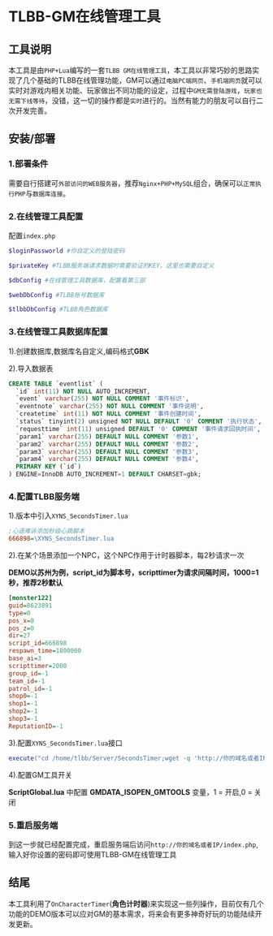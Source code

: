 # TLBB-GM在线管理工具

## 工具说明

本工具是由`PHP+Lua`编写的一套`TLBB GM在线管理工具`，本工具以非常巧妙的思路实现了几个基础的TLBB在线管理功能，GM可以通过`电脑PC端网页`、`手机端网页`就可以实时对游戏内相关功能、玩家做出不同功能的设定，过程中`GM无需登陆游戏`，`玩家也无需下线等待`，没错，这一切的操作都是`实时`进行的。当然有能力的朋友可以自行二次开发完善。

## 安装/部署

### 1.部署条件
需要自行搭建可`外部访问的WEB服务器`，推荐`Nginx+PHP+MySQL`组合，确保可以`正常执行PHP`与`数据库连接`。

### 2.在线管理工具配置
配置`index.php`
```php
$loginPassworld #你自定义的登陆密码

$privateKey #TLBB服务端请求数据时需要验证的KEY，这里也需要自定义

$dbConfig #在线管理工具数据库，配置看第三部

$webDbConfig #TLBB账号数据库

$tlbbDbConfig #TLBB角色数据库
```

### 3.在线管理工具数据库配置
1).创建数据库,数据库名自定义,编码格式**GBK**

2).导入数据表
```sql
CREATE TABLE `eventlist` (
  `id` int(11) NOT NULL AUTO_INCREMENT,
  `event` varchar(255) NOT NULL COMMENT '事件标识',
  `eventnote` varchar(255) NOT NULL COMMENT '事件说明',
  `createtime` int(11) NOT NULL COMMENT '事件创建时间',
  `status` tinyint(2) unsigned NOT NULL DEFAULT '0' COMMENT '执行状态',
  `requesttime` int(11) unsigned DEFAULT '0' COMMENT '事件请求回执时间',
  `param1` varchar(255) DEFAULT NULL COMMENT '参数1',
  `param2` varchar(255) DEFAULT NULL COMMENT '参数2',
  `param3` varchar(255) DEFAULT NULL COMMENT '参数3',
  `param4` varchar(255) DEFAULT NULL COMMENT '参数4',
  PRIMARY KEY (`id`)
) ENGINE=InnoDB AUTO_INCREMENT=1 DEFAULT CHARSET=gbk;
```

### 4.配置TLBB服务端
1).版本中引入`XYNS_SecondsTimer.lua`
```ini
;心语难诉添加秒级心跳脚本
666898=\XYNS_SecondsTimer.lua
```

2).在某个场景添加一个NPC，这个NPC作用于计时器脚本，每2秒请求一次

**DEMO以苏州为例，script_id为脚本号，scripttimer为请求间隔时间，1000=1秒，推荐2秒默认**

```ini
[monster122]
guid=8623891
type=0
pos_x=0
pos_z=0
dir=27
script_id=666898
respawn_time=1800000
base_ai=3
scripttimer=2000
group_id=-1
team_id=-1
patrol_id=-1
shop0=-1
shop1=-1
shop2=-1
shop3=-1
ReputationID=-1
```

3).配置`XYNS_SecondsTimer.lua`接口

```lua
execute("cd /home/tlbb/Server/SecondsTimer;wget -q 'http://你的域名或者IP/index.php?privateKey=你在PHP文件中配置的验证KEY' -O SecondsTimerData.txt")
```
4).配置GM工具开关

**ScriptGlobal.lua** 中配置 **GMDATA_ISOPEN_GMTOOLS** 变量，1 = 开启,0 = 关闭

### 5.重启服务端
到这一步就已经配置完成，重启服务端后访问`http://你的域名或者IP/index.php`,输入好你设置的密码即可使用TLBB-GM在线管理工具

## 结尾
本工具利用了`OnCharacterTimer`(**角色计时器**)来实现这一些列操作，目前仅有几个功能的DEMO版本可以应对GM的基本需求，将来会有更多神奇好玩的功能陆续开发更新。
